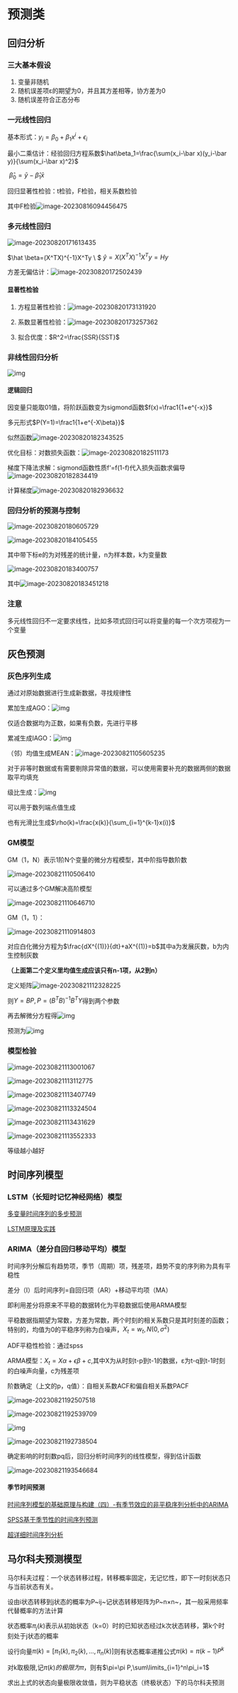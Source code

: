 # 预测类

## 回归分析

### 三大基本假设

1. 变量非随机
2. 随机误差项ε的期望为0，并且其方差相等，协方差为0
3. 随机误差符合正态分布

### 一元线性回归

基本形式：$y_i=\beta_0+\beta_1x^i+\epsilon_i$

最小二乘估计：经验回归方程系数$\hat\beta_1=\frac{\sum(x_i-\bar x)(y_i-\bar y)}{\sum(x_i-\bar x)^2}$ 

​														 $\hat\beta_0=\bar y-\hat\beta_1\bar x$

 回归显著性检验：t检验，F检验，相关系数检验

其中F检验![image-20230816094456475](C:\Users\Lenovo\AppData\Roaming\Typora\typora-user-images\image-20230816094456475.png)

### 多元线性回归

![image-20230820171613435](C:\Users\Lenovo\AppData\Roaming\Typora\typora-user-images\image-20230820171613435.png)

$\hat \beta=(X^TX)^{-1}X^Ty   \\ $                $\hat y=X(X^TX)^{-1}X^Ty=Hy$        

方差无偏估计：![image-20230820172502439](C:\Users\Lenovo\AppData\Roaming\Typora\typora-user-images\image-20230820172502439.png)

#### 显著性检验

1. 方程显著性检验：![image-20230820173131920](C:\Users\Lenovo\AppData\Roaming\Typora\typora-user-images\image-20230820173131920.png)

2. 系数显著性检验：![image-20230820173257362](C:\Users\Lenovo\AppData\Roaming\Typora\typora-user-images\image-20230820173257362.png)

3. 拟合优度：$R^2=\frac{SSR}{SST}$

### 非线性回归分析

![img](https://pic1.zhimg.com/80/v2-a6caebc427f80522c0bf4fb7c4cbde74_720w.webp)

#### 逻辑回归

因变量只能取01值，将阶跃函数变为sigmond函数$f(x)=\frac1{1+e^{-x}}$

多元形式$P(Y=1)=\frac1{1+e^{-X\beta}}$

似然函数![image-20230820182343525](C:\Users\Lenovo\AppData\Roaming\Typora\typora-user-images\image-20230820182343525.png)

优化目标：对数损失函数：![image-20230820182511173](C:\Users\Lenovo\AppData\Roaming\Typora\typora-user-images\image-20230820182511173.png)

梯度下降法求解：sigmond函数性质f‘=f(1-f)代入损失函数求偏导![image-20230820182834419](C:\Users\Lenovo\AppData\Roaming\Typora\typora-user-images\image-20230820182834419.png)

计算梯度![image-20230820182936632](C:\Users\Lenovo\AppData\Roaming\Typora\typora-user-images\image-20230820182936632.png)



### 回归分析的预测与控制

![image-20230820180605729](C:\Users\Lenovo\AppData\Roaming\Typora\typora-user-images\image-20230820180605729.png)

![image-20230820184105455](C:\Users\Lenovo\AppData\Roaming\Typora\typora-user-images\image-20230820184105455.png)

其中带下标e的为对残差的统计量，n为样本数，k为变量数

![image-20230820183400757](C:\Users\Lenovo\AppData\Roaming\Typora\typora-user-images\image-20230820183400757.png)

其中![image-20230820183451218](C:\Users\Lenovo\AppData\Roaming\Typora\typora-user-images\image-20230820183451218.png)



### 注意

多元线性回归不一定要求线性，比如多项式回归可以将变量的每一个次方项视为一个变量

## 灰色预测

### 灰色序列生成

通过对原始数据进行生成新数据，寻找规律性

累加生成AGO：![img](https://pic4.zhimg.com/80/v2-6ea4fcd50f057fb5acfc51f48ade5ef7_720w.webp)

仅适合数据均为正数，如果有负数，先进行平移

累减生成IAGO：![img](https://pic1.zhimg.com/80/v2-faf0b234f893517fc08a39c7cb4b2cc4_720w.webp)

（邻）均值生成MEAN：![image-20230821105605235](C:\Users\Lenovo\AppData\Roaming\Typora\typora-user-images\image-20230821105605235.png)

对于非等时数据或有需要剔除异常值的数据，可以使用需要补充的数据两侧的数据取平均填充

级比生成：![img](https://pic3.zhimg.com/80/v2-cff4ffe908cc68b75d256fcc063ee312_720w.webp)

可以用于数列端点值生成

也有光滑比生成$\rho(k)=\frac{x(k)}{\sum_{i=1}^{k-1}x(i)}$

### GM模型

GM（1，N）表示1阶N个变量的微分方程模型，其中阶指导数阶数

![image-20230821110506410](C:\Users\Lenovo\AppData\Roaming\Typora\typora-user-images\image-20230821110506410.png)

可以通过多个GM解决高阶模型

![image-20230821110646710](C:\Users\Lenovo\AppData\Roaming\Typora\typora-user-images\image-20230821110646710.png)

GM（1，1）：

![image-20230821110914803](C:\Users\Lenovo\AppData\Roaming\Typora\typora-user-images\image-20230821110914803.png)

对应白化微分方程为$\frac{dX^{(1)}}{dt}+aX^{(1)}=b$其中a为发展灰数，b为内生控制灰数

**（上面第二个定义里均值生成应该只有n-1项，从2到n）**

定义矩阵![image-20230821112328225](C:\Users\Lenovo\AppData\Roaming\Typora\typora-user-images\image-20230821112328225.png)

则$Y=BP, P=(B^TB)^{-1}B^TY$得到两个参数

再去解微分方程得![img](https://pic3.zhimg.com/80/v2-fb0bd7ad560345211ab622cd75b66a2e_720w.webp)

预测为![img](https://pic3.zhimg.com/80/v2-de57021673f9b628ec9150ff04080fc6_720w.webp)

### 模型检验

![image-20230821113001067](C:\Users\Lenovo\AppData\Roaming\Typora\typora-user-images\image-20230821113001067.png)

![image-20230821113112775](C:\Users\Lenovo\AppData\Roaming\Typora\typora-user-images\image-20230821113112775.png)

![image-20230821113407749](C:\Users\Lenovo\AppData\Roaming\Typora\typora-user-images\image-20230821113407749.png)

![image-20230821113324504](C:\Users\Lenovo\AppData\Roaming\Typora\typora-user-images\image-20230821113324504.png)

![image-20230821113431629](C:\Users\Lenovo\AppData\Roaming\Typora\typora-user-images\image-20230821113431629.png)

![image-20230821113552333](C:\Users\Lenovo\AppData\Roaming\Typora\typora-user-images\image-20230821113552333.png)

等级越小越好

## 时间序列模型

### LSTM（长短时记忆神经网络）模型

[多变量时间序列的多步预测](https://zhuanlan.zhihu.com/p/191211602)

[LSTM原理及实践](https://zhuanlan.zhihu.com/p/127786352)

### ARIMA（差分自回归移动平均）模型

时间序列分解后有趋势项，季节（周期）项，残差项，趋势不变的序列称为具有平稳性

差分（I）后时间序列=自回归项（AR）+移动平均项（MA）

即利用差分将原来不平稳的数据转化为平稳数据后使用ARMA模型

平稳数据指期望为常数，方差为常数，两个时刻的相关系数只是其时刻差的函数；特别的，均值为0的平稳序列称为白噪声，$X_t=w_t,N(0,\sigma^2)$

ADF平稳性检验：通过spss

ARMA模型：$X_t=X\alpha+\epsilon\beta+c$,其中X为从时刻t-p到t-1的数据，ε为t-q到t-1时刻的白噪声向量，c为残差项

阶数确定（上文的p，q值）：自相关系数ACF和偏自相关系数PACF

![image-20230821192507518](C:\Users\Lenovo\AppData\Roaming\Typora\typora-user-images\image-20230821192507518.png)

![image-20230821192539709](C:\Users\Lenovo\AppData\Roaming\Typora\typora-user-images\image-20230821192539709.png)

![img](https://pic1.zhimg.com/80/v2-4f73bae4c7ff1b6f9be4200041872e04_720w.webp)

![image-20230821192738504](C:\Users\Lenovo\AppData\Roaming\Typora\typora-user-images\image-20230821192738504.png)

确定影响的时刻数pq后，回归分析时间序列的线性模型，得到估计函数

![image-20230821193546684](C:\Users\Lenovo\AppData\Roaming\Typora\typora-user-images\image-20230821193546684.png)

#### 季节时间预测

[时间序列模型的基础原理与构建（四）-有季节效应的非平稳序列分析中的ARIMA](https://zhuanlan.zhihu.com/p/150632066)

[SPSS基于季节性的时间序列预测](https://zhuanlan.zhihu.com/p/581901063)

[超详细时间序列分析](https://www.zhihu.com/column/c_1288975560480276480)

## 马尔科夫预测模型

马尔科夫过程：一个状态转移过程，转移概率固定，无记忆性，即下一时刻状态只与当前状态有关。

设由i状态转移到j状态的概率为P~ij~记状态转移矩阵为P~n×n~，其一般采用频率代替概率的方法计算

状态概率$\pi_j(k)$表示从初始状态（k=0）时的已知状态经过k次状态转移，第k个时刻处于j状态的概率

设行向量$\pi(k)=[\pi_1(k),\pi_2(k),...,\pi_n(k)]$则有状态概率递推公式$\pi(k)=\pi(k-1)P^k$

对k取极限,记$\pi(k)的极限为\pi$，则有$\pi=\pi P,\sum\limits_{i=1}^n\pi_i=1$

求出上式的状态向量极限收敛值，则为平稳状态（终极状态）下的马尔科夫预测
